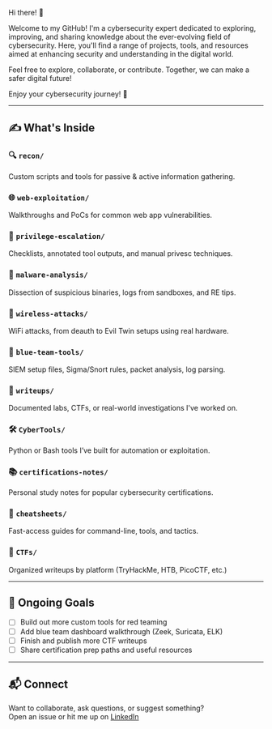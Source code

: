 Hi there! 👋

Welcome to my GitHub! I'm a cybersecurity expert dedicated to exploring, improving, and sharing knowledge about the ever-evolving field of cybersecurity. Here, you'll find a range of projects, tools, and resources aimed at enhancing security and understanding in the digital world.

Feel free to explore, collaborate, or contribute. Together, we can make a safer digital future!

Enjoy your cybersecurity journey! 🚀


---

## ✍️ What's Inside

### 🔍 `recon/`
Custom scripts and tools for passive & active information gathering.

### 🌐 `web-exploitation/`
Walkthroughs and PoCs for common web app vulnerabilities.

### 🧱 `privilege-escalation/`
Checklists, annotated tool outputs, and manual privesc techniques.

### 🧬 `malware-analysis/`
Dissection of suspicious binaries, logs from sandboxes, and RE tips.

### 📡 `wireless-attacks/`
WiFi attacks, from deauth to Evil Twin setups using real hardware.

### 🔵 `blue-team-tools/`
SIEM setup files, Sigma/Snort rules, packet analysis, log parsing.

### 📝 `writeups/`
Documented labs, CTFs, or real-world investigations I've worked on.

### 🛠️ `CyberTools/`
Python or Bash tools I’ve built for automation or exploitation.

### 📚 `certifications-notes/`
Personal study notes for popular cybersecurity certifications.

### 🧾 `cheatsheets/`
Fast-access guides for command-line, tools, and tactics.

### 🎯 `CTFs/`
Organized writeups by platform (TryHackMe, HTB, PicoCTF, etc.)

---

## 🚧 Ongoing Goals

- [ ] Build out more custom tools for red teaming  
- [ ] Add blue team dashboard walkthrough (Zeek, Suricata, ELK)  
- [ ] Finish and publish more CTF writeups  
- [ ] Share certification prep paths and useful resources  

---

## 📬 Connect

Want to collaborate, ask questions, or suggest something?  
Open an issue or hit me up on [LinkedIn](https://www.linkedin.com/in/chouaib-khadraoui-82005814a/) 


